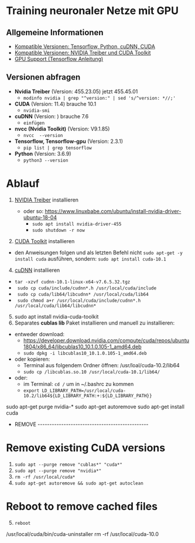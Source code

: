 # Training neuronaler Netze mit GPU

## Allgemeine Informationen
- [Kompatible Versionen: Tensorflow, Python, cuDNN, CUDA](https://www.tensorflow.org/install/source#tested_build_configurations)
- [Kompatible Versionen: NVIDIA Treiber und CUDA Toolkit](https://docs.nvidia.com/cuda/cuda-toolkit-release-notes/index.html)
- [GPU Support (Tensorflow Anleitung)](https://www.tensorflow.org/install/gpu)

## Versionen abfragen
- **Nvidia Treiber** (Version: 455.23.05) jetzt 455.45.01
  - ```modinfo nvidia | grep "^version:" | sed 's/^version: *//;' ```
- **CUDA** (Version: 11.4) brauche 10.1
  - ```nvidia-smi```  
- **cuDNN** (Version: ) brauche 7.6
  - ```einfügen```
- **nvcc (Nvidia Toolkit)** (Version: V9.1.85)
  -  ```nvcc  --version```
- **Tensorflow, Tensorflow-gpu** (Version: 2.3.1)
  - ```pip list | grep tensorflow```  
- **Python** (Version: 3.6.9)
  - ```python3 --version```




# Ablauf
1. [NVIDIA Treiber](https://www.nvidia.com/download/index.aspx?lang=en-us) installieren
    - oder so: https://www.linuxbabe.com/ubuntu/install-nvidia-driver-ubuntu-18-04
      - ```sudo apt install nvidia-driver-455```
      - ```sudo shutdown -r now```

3. [CUDA Toolkit](https://developer.nvidia.com/cuda-toolkit-archive) installieren
  - den Anweisungen folgen und als letzten Befehl nicht ```sudo apt-get -y install cuda``` ausführen, sondern: ```sudo apt install cuda-10.1```
4. [cuDNN](https://developer.nvidia.com/rdp/cudnn-archive) installieren
  - ```tar -xzvf cudnn-10.1-linux-x64-v7.6.5.32.tgz```
  - ``` sudo cp cuda/include/cudnn*.h /usr/local/cuda/include```
  - ``` sudo cp cuda/lib64/libcudnn* /usr/local/cuda/lib64```
  - ``` sudo chmod a+r /usr/local/cuda/include/cudnn*.h /usr/local/cuda/lib64/libcudnn*```
5. sudo apt install nvidia-cuda-toolkit
6. Separates **cublas lib** Paket installieren und manuell zu installieren:
  - entweder download:
    - https://developer.download.nvidia.com/compute/cuda/repos/ubuntu1804/x86_64/libcublas10_10.1.0.105-1_amd64.deb
    - ```sudo dpkg -i libcublas10_10.1.0.105-1_amd64.deb```
  - oder kopieren:
    - Terminal aus folgendem Ordner öffnen: /usr/loal/cuda-10.2/lib64
    - ```sudo cp /libcublas.so.10 /usr/local/cuda-10.1/lib64/```
  - oder:
    - im Terminal: ```cd /``` um in ~/.bashrc zu kommen
    - ```export LD_LIBRARY_PATH=/usr/local/cuda-10.2/lib64${LD_LIBRARY_PATH:+:${LD_LIBRARY_PATH}}```
 


sudo apt-get purge nvidia-*
sudo apt-get autoremove
sudo apt-get install cuda

- REMOVE -----------------------------------------------
# Remove existing CuDA versions
1. ```sudo apt --purge remove "cublas*" "cuda*"```
2. ```sudo apt --purge remove "nvidia*"```
3. ```rm -rf /usr/local/cuda*```
4. ```sudo apt-get autoremove && sudo apt-get autoclean```

# Reboot to remove cached files 
5. ```reboot```

/usr/local/cuda/bin/cuda-uninstaller
rm -rf /usr/local/cuda-10.0


